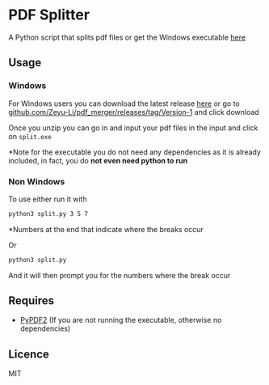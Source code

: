 # PDF Splitter

A Python script that splits pdf files or get the Windows executable [here](https://github.com/Zeyu-Li/pdf_merger/releases/tag/Version-1)



## Usage

### Windows

For Windows users you can download the latest release [here](https://github.com/Zeyu-Li/pdf_merger/releases/tag/Version-1) or go to [github.com/Zeyu-Li/pdf_merger/releases/tag/Version-1](https://github.com/Zeyu-Li/pdf_merger/releases/tag/Version-1) and click download

Once you unzip you can go in and input your pdf files in the input and click on `split.exe` 

\*Note for the executable you do not need any dependencies as it is already included, in fact, you do **not even need python to run**

### Non Windows

To use either run it with

```bash
python3 split.py 3 5 7
```

\*Numbers at the end that indicate where the breaks occur

Or

```bash
python3 split.py
```

And it will then prompt you for the numbers where the break occur



## Requires

* [PyPDF2](https://pypi.org/project/PyPDF2/) (If you are not running the executable, otherwise no dependencies)



## Licence

MIT
